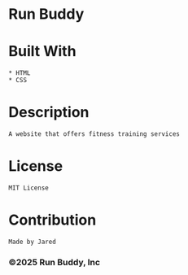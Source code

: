 # Run Buddy


# Built With
    * HTML
    * CSS



# Description

    A website that offers fitness training services


# License

    MIT License


# Contribution
    Made by Jared


### ©2025 Run Buddy, Inc